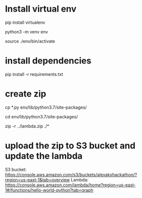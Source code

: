 # Install virtual env

pip install virtualenv

python3 -m venv env

source ./env/bin/activate 



# install dependencies

pip install -r requirements.txt


# create zip 
cp *.py env/lib/python3.7/site-packages/

cd env/lib/python3.7/site-packages/

zip -r ../lambda.zip ./*


# upload the zip to S3 bucket and update the lambda
S3 bucket: https://console.aws.amazon.com/s3/buckets/alexakxhackathon/?region=us-east-1&tab=overview
Lambda: https://console.aws.amazon.com/lambda/home?region=us-east-1#/functions/hello-world-python?tab=graph

